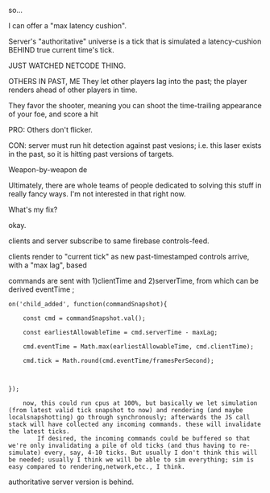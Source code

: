 so... 

I can offer a "max latency cushion".

Server's "authoritative" universe is a tick that is simulated a latency-cushion BEHIND true current time's tick.







JUST WATCHED NETCODE THING.

OTHERS IN PAST, ME 
They let other players lag into the past; the player renders ahead of other players in time.

They favor the shooter, meaning you can shoot the time-trailing appearance of your foe, and score a hit

PRO: Others don't flicker.

CON: server must run hit detection against past vesions; i.e. this laser exists in the past, so it is hitting past versions of targets.

Weapon-by-weapon de

Ultimately, there are whole teams of people dedicated to solving this stuff in really fancy ways. I'm not interested in that right now.







What's my fix?

okay.

clients and server subscribe to same firebase controls-feed.

clients render to "current tick" as new past-timestamped controls arrive, with a "max lag", based

commands are sent with 1)clientTime and 2)serverTime, from which can be derived eventTime ;


	on('child_added', function(commandSnapshot){

		const cmd = commandSnapshot.val();

		const earliestAllowableTime = cmd.serverTime - maxLag;
		
		cmd.eventTime = Math.max(earliestAllowableTime, cmd.clientTime);

		cmd.tick = Math.round(cmd.eventTime/framesPerSecond);



	});

		now, this could run cpus at 100%, but basically we let simulation (from latest valid tick snapshot to now) and rendering (and maybe localsnapshotting) go through synchronously; afterwards the JS call stack will have collected any incoming commands. these will invalidate the latest ticks.
			If desired, the incoming commands could be buffered so that we're only invalidating a pile of old ticks (and thus having to re-simulate) every, say, 4-10 ticks. But usually I don't think this will be needed; usually I think we will be able to sim everything; sim is easy compared to rendering,network,etc., I think.



authoritative server version is behind.



